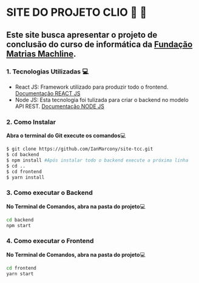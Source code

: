 # SITE DO PROJETO CLIO :postal_horn: :book:

## Este site busca apresentar o projeto de conclusão do curso de informática da [Fundação Matrias Machline](https://www.fundacaomatiasmachline.org.br/).

### 1. Tecnologias Utilizadas :computer:
- React JS: Framework utilizado para produzir todo o frontend. [Documentação REACT JS](https://pt-br.reactjs.org/docs/getting-started.html)
- Node JS: Esta tecnologia foi tulizada para criar o backend no modelo API REST. [Documentação NODE JS](https://nodejs.org/en/docs/)

### 2. Como Instalar

__Abra o terminal do Git execute os comandos__:computer:

```bash
$ git clone https://github.com/IanMarcony/site-tcc.git
$ cd backend
$ npm install #Após instalar todo o backend execute a próxima linha
$ cd ..
$ cd frontend
$ yarn install
```

### 3. Como executar o Backend
__No Terminal de Comandos, abra na pasta do projeto__:computer:
```cmd
cd backend
npm start
```

### 4. Como executar o Frontend
__No Terminal de Comandos, abra na pasta do projeto__:computer:
```cmd
cd frontend
yarn start
```

